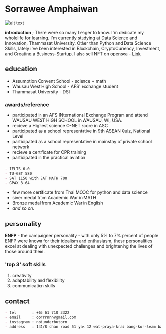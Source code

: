 # Sorrawee Amphaiwan
![alt text](https://www.img.in.th/images/c2f4c884fc8881703a15459cb6b9583d.jpg)

**introduction** ;
There were so many I eager to know. I'm dedicate my wholelife for learning. I'm currently studying at Data Science and Innovation, Thammasat University. Other than Python and Data Science Skills, lately i've been interested in Blockchain, CryptoCurrency, Investment, and Creating a Business-Startup. I also sell NFT on opensea - [Link](https://opensea.io/collection/1043mindjanitor)

## education

- Assumption Convent School - science + math 
- Wausau West High School - AFS' exchange student
- Thammasat University - DSI

### awards/reference

- participated in an AFS INternational Exchange Program and attend WAUSAU WEST HIGH SCHOOL in WAUSAU, WI, USA.
- recieve a Highest science O-NET score in ASC
- participated as a school representative in 9th ASEAN Quiz, National Level
- participated as a school representative in mainstay of private school network
- recieve a certificate for CPR training
- participated in the practical aviation
###
```markdown
- IELTS 6.0
- TU-GET 580
- SAT 1150 with SAT MATH 700
- GPAX 3.64
```

- few more certificate from Thai MOOC for python and data science
- siver medal from Academic War in MATH
- Bronze medal from Academic War in English
- _and so on._

## personality 
**ENFP** - the campaigner personality - with only 5% to 7% percent of people ENFP were known for their idealism and enthusiasm, these personalities excel at dealing with unexpected challenges and brightening the lives of those around them.

### 'top 3' soft skills
1. creativity
2. adaptability and flexibility
3. communication skills
## contact
```markdown
- tel       : +66 61 710 3322
- email     : oorrrnnn@gmail.com
- instagram : notunderbutorn
- address   : 144/8 chan road 51 yak 12 wat-praya-krai bang-kor-leam bangkok, Thailand 10120
```
